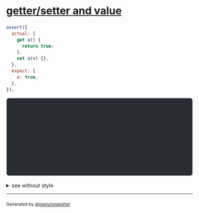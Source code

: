 # [getter/setter and value](../../property_descriptor.test.js#L92)

```js
assert({
  actual: {
    get a() {
      return true;
    },
    set a(v) {},
  },
  expect: {
    a: true,
  },
});
```

![img](throw.svg)

<details>
  <summary>see without style</summary>

```console
AssertionError: actual and expect are different

actual: {
  get a() {
    [source code],
  },
  set a() {
    [source code],
  },
}
expect: {
  a: true,
}
```

</details>


---

<sub>
  Generated by <a href="https://github.com/jsenv/core/tree/main/packages/independent/snapshot">@jsenv/snapshot</a>
</sub>
